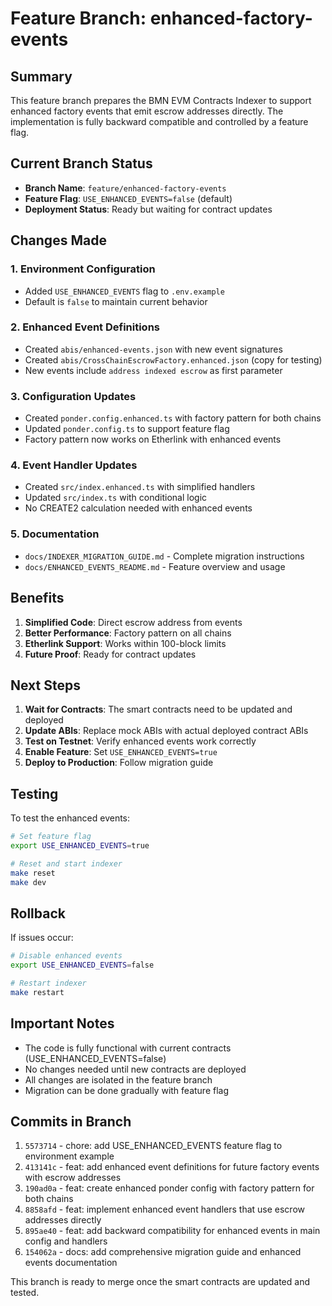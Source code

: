 # Feature Branch: enhanced-factory-events

## Summary

This feature branch prepares the BMN EVM Contracts Indexer to support enhanced factory events that emit escrow addresses directly. The implementation is fully backward compatible and controlled by a feature flag.

## Current Branch Status

- **Branch Name**: `feature/enhanced-factory-events`
- **Feature Flag**: `USE_ENHANCED_EVENTS=false` (default)
- **Deployment Status**: Ready but waiting for contract updates

## Changes Made

### 1. Environment Configuration
- Added `USE_ENHANCED_EVENTS` flag to `.env.example`
- Default is `false` to maintain current behavior

### 2. Enhanced Event Definitions
- Created `abis/enhanced-events.json` with new event signatures
- Created `abis/CrossChainEscrowFactory.enhanced.json` (copy for testing)
- New events include `address indexed escrow` as first parameter

### 3. Configuration Updates
- Created `ponder.config.enhanced.ts` with factory pattern for both chains
- Updated `ponder.config.ts` to support feature flag
- Factory pattern now works on Etherlink with enhanced events

### 4. Event Handler Updates
- Created `src/index.enhanced.ts` with simplified handlers
- Updated `src/index.ts` with conditional logic
- No CREATE2 calculation needed with enhanced events

### 5. Documentation
- `docs/INDEXER_MIGRATION_GUIDE.md` - Complete migration instructions
- `docs/ENHANCED_EVENTS_README.md` - Feature overview and usage

## Benefits

1. **Simplified Code**: Direct escrow address from events
2. **Better Performance**: Factory pattern on all chains
3. **Etherlink Support**: Works within 100-block limits
4. **Future Proof**: Ready for contract updates

## Next Steps

1. **Wait for Contracts**: The smart contracts need to be updated and deployed
2. **Update ABIs**: Replace mock ABIs with actual deployed contract ABIs
3. **Test on Testnet**: Verify enhanced events work correctly
4. **Enable Feature**: Set `USE_ENHANCED_EVENTS=true`
5. **Deploy to Production**: Follow migration guide

## Testing

To test the enhanced events:
```bash
# Set feature flag
export USE_ENHANCED_EVENTS=true

# Reset and start indexer
make reset
make dev
```

## Rollback

If issues occur:
```bash
# Disable enhanced events
export USE_ENHANCED_EVENTS=false

# Restart indexer
make restart
```

## Important Notes

- The code is fully functional with current contracts (USE_ENHANCED_EVENTS=false)
- No changes needed until new contracts are deployed
- All changes are isolated in the feature branch
- Migration can be done gradually with feature flag

## Commits in Branch

1. `5573714` - chore: add USE_ENHANCED_EVENTS feature flag to environment example
2. `413141c` - feat: add enhanced event definitions for future factory events with escrow addresses
3. `190ad0a` - feat: create enhanced ponder config with factory pattern for both chains
4. `8858afd` - feat: implement enhanced event handlers that use escrow addresses directly
5. `895ae40` - feat: add backward compatibility for enhanced events in main config and handlers
6. `154062a` - docs: add comprehensive migration guide and enhanced events documentation

This branch is ready to merge once the smart contracts are updated and tested.